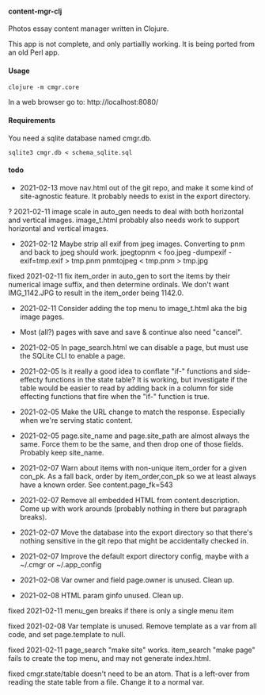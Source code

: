 #### content-mgr-clj

Photos essay content manager written in Clojure. 

This app is not complete, and only partiallly working. It is being ported from an old Perl app.

#### Usage

`clojure -m cmgr.core`

In a web browser go to: http://localhost:8080/

#### Requirements

You need a sqlite database named cmgr.db.

`sqlite3 cmgr.db < schema_sqlite.sql`


#### todo

+ 2021-02-13 move nav.html out of the git repo, and make it some kind of site-agnostic feature.
  It probably needs to exist in the export directory.

? 2021-02-11 image scale in auto_gen needs to deal with both horizontal and vertical images. 
  image_t.html probably also needs work to support horizontal and vertical images.

- 2021-02-12 Maybe strip all exif from jpeg images. Converting to pnm and back to jpeg should work.
  jpegtopnm < foo.jpeg -dumpexif -exif=tmp.exif > tmp.pnm
  pnmtojpeg < tmp.pnm > tmp.jpg

fixed 2021-02-11 fix item_order in auto_gen to sort the items by their numerical image suffix, and then determine ordinals.
  We don't want IMG_1142.JPG to result in the item_order being 1142.0.

- 2021-02-11 Consider adding the top menu to image_t.html aka the big image pages.

- Most (all?) pages with save and save & continue also need "cancel".

- 2021-02-05 In page_search.html we can disable a page, but must use the SQLite CLI to enable a page.
  
- 2021-02-05 Is it really a good idea to conflate "if-" functions and side-effecty functions in the state table?
  It is working, but investigate if the table would be easier to read by adding back in a column for 
  side effecting functions that fire when the "if-" function is true.

- 2021-02-05 Make the URL change to match the response. Especially when we're serving static content.

- 2021-02-05 page.site_name and page.site_path are almost always the same. Force them to be the same, and then drop
  one of those fields. Probably keep site_name.

- 2021-02-07 Warn about items with non-unique item_order for a given con_pk. As a fall back, order by item_order,con_pk so
  we at least always have a known order. See content.page_fk=543
  
- 2021-02-07 Remove all embedded HTML from content.description. Come up with work arounds (probably nothing in
  there but paragraph breaks).
  
- 2021-02-07 Move the database into the export directory so that there's nothing sensitive in the git repo
  that might be accidentally checked in.
  
- 2021-02-07 Improve the default export directory config, maybe with a ~/.cmgr or ~/.app_config

- 2021-02-08 Var owner and field page.owner is unused. Clean up.

- 2021-02-08 HTML param ginfo unused. Clean up.

fixed 2021-02-11 menu_gen breaks if there is only a single menu item

fixed 2021-02-08 Var template is unused. Remove template as a var from all code, and set page.template to null.

fixed 2021-02-11 page_search "make site" works. item_search "make page" fails to create the top menu, and may not generate index.html.

fixed cmgr.state/table doesn't need to be an atom. That is a left-over from reading the state table from a file.
  Change it to a normal var.

